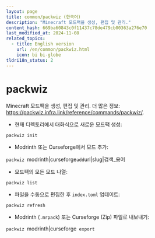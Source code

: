 ```yaml
---
layout: page
title: common/packwiz (한국어)
description: "Minecraft 모드팩을 생성, 편집 및 관리."
content_hash: 669ba60843c0f11437c78de479cb00363a276e70
last_modified_at: 2024-11-08
related_topics:
  - title: English version
    url: /en/common/packwiz.html
    icon: bi bi-globe
tldri18n_status: 2
---
```

# packwiz

Minecraft 모드팩을 생성, 편집 및 관리.
더 많은 정보: <https://packwiz.infra.link/reference/commands/packwiz/>.

- 현재 디렉토리에서 대화식으로 새로운 모드팩 생성:

`packwiz init`

- Modrinth 또는 Curseforge에서 모드 추가:

`packwiz `<span class="tldr-var badge badge-pill bg-dark-lm bg-white-dm text-white-lm text-dark-dm font-weight-bold">modrinth|curseforge</span>` add `<span class="tldr-var badge badge-pill bg-dark-lm bg-white-dm text-white-lm text-dark-dm font-weight-bold">url|slug|검색_용어</span>

- 모드팩의 모든 모드 나열:

`packwiz list`

- 파일을 수동으로 편집한 후 `index.toml` 업데이트:

`packwiz refresh`

- Modrinth (`.mrpack`) 또는 Curseforge (Zip) 파일로 내보내기:

`packwiz `<span class="tldr-var badge badge-pill bg-dark-lm bg-white-dm text-white-lm text-dark-dm font-weight-bold">modrinth|curseforge</span>` export`
